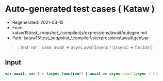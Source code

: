 # Auto-generated test cases ( Kataw )
- Regenerated: 2021-03-15
- From: kataw15\test\__snapshot__/compiler/js/expressions/await/autogen.md
- Path: kataw15\test\__snapshot__\compiler\js\expressions\await\gen\var
> :: test: var
> :: case: await => async.await[async / ((async) => foo.bar)]
## Input

`````js
var await; var f = (async function() { await => async.await[async / ((async) => foo.bar)] });
`````
